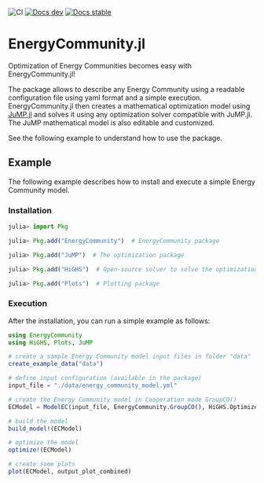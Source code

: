 ![CI](https://github.com/SPSUnipi/EnergyCommunity.jl/actions/workflows/CI.yml/badge.svg)
[![Docs dev](https://img.shields.io/badge/docs-latest-blue.svg)](https://spsunipi.github.io/EnergyCommunity.jl/dev/)
[![Docs stable](https://img.shields.io/badge/docs-stable-blue.svg)](https://spsunipi.github.io/EnergyCommunity.jl/stable/)

# EnergyCommunity.jl
Optimization of Energy Communities becomes easy with EnergyCommunity.jl!

The package allows to describe any Energy Community using a readable configuration file using yaml format and a simple execution.
EnergyCommunity.jl then creates a mathematical optimization model using [JuMP.jl](https://jump.dev/JuMP.jl/stable/) and solves it using any optimization solver compatible with JuMP.jl. The JuMP mathematical model is also editable and customized.

See the following example to understand how to use the package.

## Example

The following example describes how to install and execute a simple Energy Community model.

### Installation

```julia
julia> import Pkg

julia> Pkg.add("EnergyCommunity")  # EnergyCommunity package

julia> Pkg.add("JuMP")  # The optimization package

julia> Pkg.add("HiGHS")  # Open-source solver to solve the optimization problem

julia> Pkg.add("Plots")  # Plotting package
```

### Execution

After the installation, you can run a simple example as follows:

```julia
using EnergyCommunity
using HiGHS, Plots, JuMP

# create a sample Energy Community model input files in folder "data"
create_example_data("data")

# define input configuration (available in the package)
input_file = "./data/energy_community_model.yml"

# create the Energy Community model in Cooperation mode GroupCO()
ECModel = ModelEC(input_file, EnergyCommunity.GroupCO(), HiGHS.Optimizer)

# build the model
build_model!(ECModel)

# optimize the model
optimize!(ECModel)

# create some plots
plot(ECModel, output_plot_combined)
```
